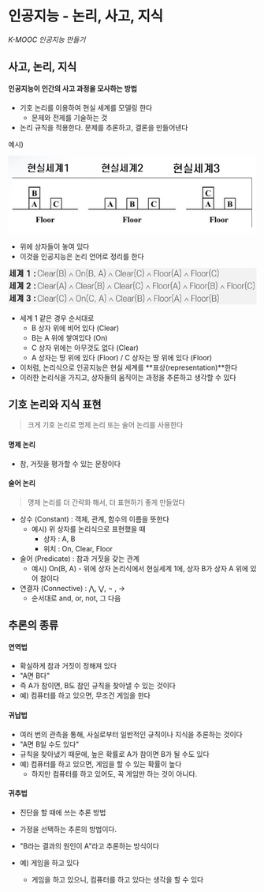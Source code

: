 # 인공지능 - 논리, 사고, 지식

*K-MOOC 인공지능 만들기*



## 사고, 논리, 지식

#### 인공지능이 인간의 사고 과정을 모사하는 방법

- 기호 논리를 이용하여 현실 세계를 모델링 한다
  - 문제와 전제를 기술하는 것
- 논리 규칙을 적용한다. 문제를 추론하고, 결론을 만들어낸다



예시)

![image-20230105113738987](7_인공지능_논리_사고_지식.assets/image-20230105113738987.png)

- 위에 상자들이 놓여 있다
- 이것을 인공지능은 논리 언어로 정리를 한다

![image-20230105113839471](7_인공지능_논리_사고_지식.assets/image-20230105113839471.png)

- 세계 1 같은 경우 순서대로
  - B 상자 위에 비어 있다 (Clear)
  - B는 A 위에 쌓여있다 (On)
  - C 상자 위에는 아무것도 없다 (Clear)
  - A 상자는 땅 위에 있다 (Floor) / C 상자는 땅 위에 있다 (Floor)
- 이처럼, 논리식으로 인공지능은 현실 세계를 **표상(representation)**한다 
- 이러한 논리식을 가지고, 상자들의 움직이는 과정을 추론하고 생각할 수 있다



## 기호 논리와 지식 표현

> 크게 기호 논리로 명제 논리 또는 술어 논리를 사용한다

#### 명제 논리

- 참, 거짓을 평가할 수 있는 문장이다



#### 술어 논리

> 명제 논리를 더 간략화 해서, 더 표현하기 좋게 만들었다

- 상수 (Constant) : 객체, 관계, 함수의 이름을 뜻한다
  - 예시) 위 상자를 논리식으로 표현했을 때
    - 상자 : A, B
    - 위치 : On, Clear, Floor
- 술어 (Predicate) : 참과 거짓을 갖는 관계
  - 예시) On(B, A) - 위에 상자 논리식에서 현실세계 1에, 상자 B가 상자 A 위에 있어 참이다
- 연결자 (Connective) : ⋀, ⋁, ¬ , →
  - 순서대로 and, or, not, 그 다음



## 추론의 종류

#### 연역법

- 확실하게 참과 거짓이 정해져 있다
- "A면 B다"
- 즉 A가 참이면, B도 참인 규칙을 찾아낼 수 있는 것이다
- 예) 컴퓨터를 하고 있으면, 무조건 게임을 한다



#### 귀납법

- 여러 번의 관측을 통해, 사실로부터 일반적인 규칙이나 지식을 추론하는 것이다
- "A면 B일 수도 있다"
- 규칙을 찾아냈기 때문에, 높은 확률로 A가 참이면 B가 될 수도 있다
- 예) 컴퓨터를 하고 있으면, 게임을 할 수 있는 확률이 높다
  - 하지만 컴퓨터를 하고 있어도, 꼭 게임만 하는 것이 아니다.



#### 귀추법

- 진단을 할 때에 쓰는 추론 방법

- 가정을 선택하는 추론의 방법이다. 
- "B라는 결과의 원인이 A"라고 추론하는 방식이다

- 예) 게임을 하고 있다
  - 게임을 하고 있으니, 컴퓨터를 하고 있다는 생각을 할 수 있다

